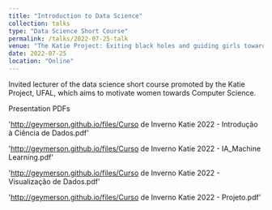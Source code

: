 ```yaml
---
title: "Introduction to Data Science"
collection: talks
type: "Data Science Short Course"
permalink: /talks/2022-07-25-talk
venue: "The Katie Project: Exiting black holes and guiding girls towards Computer Science!"
date: 2022-07-25
location: "Online"
---
```


Invited lecturer of the data science short course promoted by the Katie Project, UFAL, which aims to motivate women towards Computer Science.

Presentation PDFs

'http://geymerson.github.io/files/Curso de Inverno Katie 2022 - Introdução à Ciência de Dados.pdf'

'http://geymerson.github.io/files/Curso de Inverno Katie 2022 - IA_Machine Learning.pdf'

'http://geymerson.github.io/files/Curso de Inverno Katie 2022 - Visualização de Dados.pdf'

'http://geymerson.github.io/files/Curso de Inverno Katie 2022 - Projeto.pdf'

